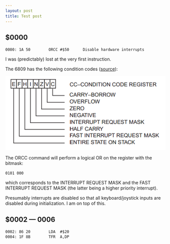 ```yaml
---
layout: post
title: Test post
---
```


## $0000

```
0000: 1A 50        ORCC #$50      Disable hardware interrupts
```

I was (predictably) lost at the very first instruction.

The 6809 has the following condition codes ([source](http://retro.co.za/6809/documents/Byte_6809_Articles.pdf "source")):

![Condition codes register for the 6809](https://raw.githubusercontent.com/gavinschultz/gavinschultz.github.io/master/images/6809_condition_code_register.png "6809 Condition Codes Register")

The ORCC command will perform a logical OR on the register with the bitmask:
```
0101 000
```
which corresponds to the INTERRUPT REQUEST MASK and the FAST INTERRUPT REQUEST MASK (the latter being a higher priority interrupt).

Presumably interrupts are disabled so that all keyboard/joystick inputs are disabled during initialization. I am on top of this.

## $0002 — 0006
```
0002: 86 20        LDA  #$20      
0004: 1F 8B        TFR  A,DP      
```
